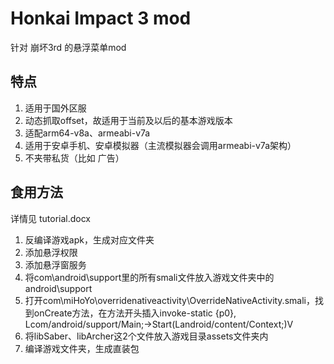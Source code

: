# Honkai Impact 3 mod

针对 崩坏3rd 的悬浮菜单mod

## 特点
1. 适用于国外区服
2. 动态抓取offset，故适用于当前及以后的基本游戏版本
3. 适配arm64-v8a、armeabi-v7a
4. 适用于安卓手机、安卓模拟器（主流模拟器会调用armeabi-v7a架构）
5. 不夹带私货（比如 广告）

## 食用方法
详情见 tutorial.docx

  1.  反编译游戏apk，生成对应文件夹
  2.  添加悬浮权限	<uses-permission android:name="android.permission.SYSTEM_ALERT_WINDOW"/>
  3.  添加悬浮窗服务	<service		android:name="com.android.support.Launcher"		android:enabled="true" 	android:exported="false" 	android:stopWithTask="true"/>
  4.  将com\android\support里的所有smali文件放入游戏文件夹中的android\support
  5.  打开com\miHoYo\overridenativeactivity\OverrideNativeActivity.smali，找到onCreate方法，在方法开头插入invoke-static {p0}, Lcom/android/support/Main;->Start(Landroid/content/Context;)V
  6.  将libSaber、libArcher这2个文件放入游戏目录assets文件夹内
  7.  编译游戏文件夹，生成直装包
